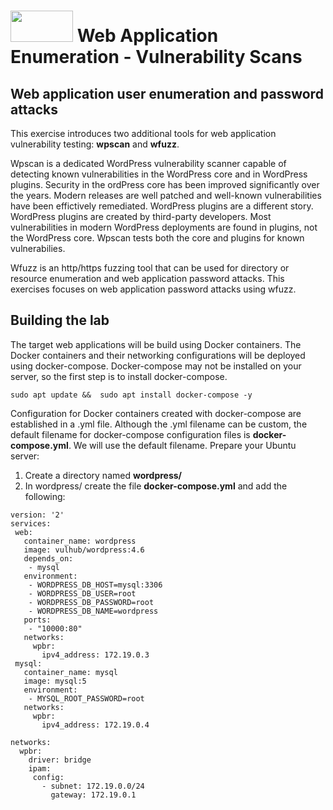 # <img src="https://www.tamusa.edu/brandguide/jpeglogos/tamusa_final_logo_bw1.jpg" width="100" height="50"> Web Application Enumeration - Vulnerability Scans

## Web application user enumeration and password attacks
This exercise introduces two additional tools for web application vulnerability testing: **wpscan** and **wfuzz**. 

Wpscan is a dedicated WordPress vulnerability scanner capable of detecting known vulnerabilities in the WordPress core and in WordPress plugins. Security in the ordPress core has been improved significantly over the years. Modern releases are well patched and well-known vulnerabilities have been effictively remediated. WordPress plugins are a different story. WordPress plugins are created by third-party developers. Most vulnerabilities in modern WordPress deployments are found in plugins, not the WordPress core. Wpscan tests both the core and plugins for known vulnerabilies.

Wfuzz is an http/https fuzzing tool that can be used for directory or resource enumeration and web application password attacks. This exercises focuses on web application password attacks using wfuzz.

## Building the lab
The target web applications will be build using Docker containers. The Docker containers and their networking configurations will be deployed using docker-compose. Docker-compose may not be installed on your server, so the first step is to install docker-compose.

```
sudo apt update &&  sudo apt install docker-compose -y
```

Configuration for Docker containers created with docker-compose are established in a .yml file. Although the .yml filename can be custom, the default filename for docker-compose configuration files is **docker-compose.yml**. We will use the default filename. Prepare your Ubuntu server:
1. Create a directory named **wordpress/**
2. In wordpress/ create the file **docker-compose.yml** and add the following:

```
version: '2'
services:
 web:
   container_name: wordpress
   image: vulhub/wordpress:4.6
   depends_on:
    - mysql
   environment:
    - WORDPRESS_DB_HOST=mysql:3306
    - WORDPRESS_DB_USER=root
    - WORDPRESS_DB_PASSWORD=root
    - WORDPRESS_DB_NAME=wordpress
   ports:
    - "10000:80"
   networks:
     wpbr:
       ipv4_address: 172.19.0.3
 mysql:
   container_name: mysql
   image: mysql:5
   environment:
    - MYSQL_ROOT_PASSWORD=root
   networks:
     wpbr:
       ipv4_address: 172.19.0.4

networks:
  wpbr:
    driver: bridge
    ipam:
     config:
       - subnet: 172.19.0.0/24
         gateway: 172.19.0.1
```
